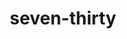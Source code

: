 ---
layout: smileys&emotion
title: seven-thirty
emoji: seven_thirty
permalink: 🕢.html
image: assets/img/3moji/seven_thirty.png
---